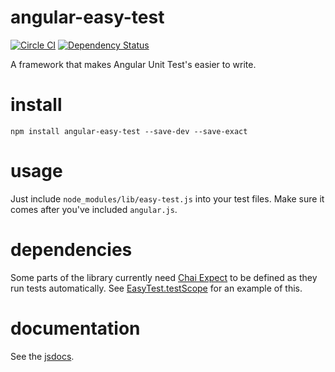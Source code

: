# angular-easy-test

[![Circle CI](https://circleci.com/gh/EventMobi/angular-easy-test.svg?style=svg)](https://circleci.com/gh/EventMobi/angular-easy-test) [![Dependency Status](https://david-dm.org/EventMobi/angular-easy-test/dev-status.svg?theme=shields.io)](https://david-dm.org/EventMobi/angular-easy-test#info=devDependencies)

A framework that makes Angular Unit Test's easier to write.

# install

`npm install angular-easy-test --save-dev --save-exact`

# usage

Just include `node_modules/lib/easy-test.js` into your test files. Make sure it
comes after you've included `angular.js`.

# dependencies

Some parts of the library currently need [Chai Expect](http://chaijs.com/api/bdd/)
to be defined as they run tests automatically. See [EasyTest.testScope](http://eventmobi.github.io/angular-easy-test/EasyTest.html#testScope)
for an example of this.

# documentation

See the [jsdocs](http://eventmobi.github.io/angular-easy-test).
